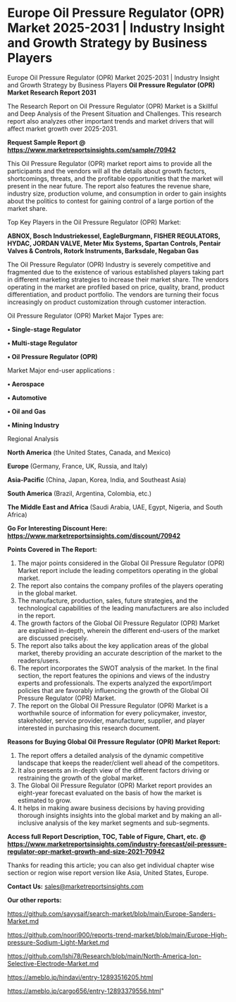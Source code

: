 # Europe Oil Pressure Regulator (OPR) Market 2025-2031 | Industry Insight and Growth Strategy by Business Players
Europe Oil Pressure Regulator (OPR) Market 2025-2031 | Industry Insight and Growth Strategy by Business Players
<strong>Oil Pressure Regulator (OPR) Market Research Report 2031</strong>

The Research Report on Oil Pressure Regulator (OPR) Market is a Skillful and Deep Analysis of the Present Situation and Challenges. This research report also analyzes other important trends and market drivers that will affect market growth over 2025-2031.

<strong>Request Sample Report @ <a href=https://www.marketreportsinsights.com/sample/70942>https://www.marketreportsinsights.com/sample/70942</a></strong>

This Oil Pressure Regulator (OPR) market report aims to provide all the participants and the vendors will all the details about growth factors, shortcomings, threats, and the profitable opportunities that the market will present in the near future. The report also features the revenue share, industry size, production volume, and consumption in order to gain insights about the politics to contest for gaining control of a large portion of the market share.

Top Key Players in the Oil Pressure Regulator (OPR) Market:

<strong>ABNOX, Bosch Industriekessel, EagleBurgmann, FISHER REGULATORS, HYDAC, JORDAN VALVE, Meter Mix Systems, Spartan Controls, Pentair Valves & Controls, Rotork Instruments, Barksdale, Negaban Gas</strong>

The Oil Pressure Regulator (OPR) Industry is severely competitive and fragmented due to the existence of various established players taking part in different marketing strategies to increase their market share. The vendors operating in the market are profiled based on price, quality, brand, product differentiation, and product portfolio. The vendors are turning their focus increasingly on product customization through customer interaction.

Oil Pressure Regulator (OPR) Market Major Types are:

<strong>• Single-stage Regulator

• Multi-stage Regulator

• Oil Pressure Regulator (OPR)</strong>

Market Major end-user applications :

<strong>• Aerospace

• Automotive

• Oil and Gas

• Mining Industry</strong>

Regional Analysis

</u><strong><b>North America</b></strong> (the United States, Canada, and Mexico)

<strong><b>Europe </b></strong>(Germany, France, UK, Russia, and Italy)

<strong><b>Asia-Pacific</b></strong> (China, Japan, Korea, India, and Southeast Asia)

<strong><b>South America</b></strong> (Brazil, Argentina, Colombia, etc.)

<strong><b>The Middle East and Africa</b></strong> (Saudi Arabia, UAE, Egypt, Nigeria, and South Africa)

<strong>Go For Interesting Discount Here: <a href=https://www.marketreportsinsights.com/discount/70942>https://www.marketreportsinsights.com/discount/70942</a></strong>

<strong>Points Covered in The Report:</strong>
<ol>
  <li>The major points considered in the Global Oil Pressure Regulator (OPR) Market report include the leading competitors operating in the global market.</li>
  <li>The report also contains the company profiles of the players operating in the global market.</li>
  <li>The manufacture, production, sales, future strategies, and the technological capabilities of the leading manufacturers are also included in the report.</li>
  <li>The growth factors of the Global Oil Pressure Regulator (OPR) Market are explained in-depth, wherein the different end-users of the market are discussed precisely.</li>
  <li>The report also talks about the key application areas of the global market, thereby providing an accurate description of the market to the readers/users.</li>
  <li>The report incorporates the SWOT analysis of the market. In the final section, the report features the opinions and views of the industry experts and professionals. The experts analyzed the export/import policies that are favorably influencing the growth of the Global Oil Pressure Regulator (OPR) Market.</li>
  <li>The report on the Global Oil Pressure Regulator (OPR) Market is a worthwhile source of information for every policymaker, investor, stakeholder, service provider, manufacturer, supplier, and player interested in purchasing this research document.</li>
</ol>
<strong>Reasons for Buying Global Oil Pressure Regulator (OPR) Market Report:</strong>

<ol>
  <li>The report offers a detailed analysis of the dynamic competitive landscape that keeps the reader/client well ahead of the competitors.</li>
  <li>It also presents an in-depth view of the different factors driving or restraining the growth of the global market.</li>
  <li>The Global Oil Pressure Regulator (OPR) Market report provides an eight-year forecast evaluated on the basis of how the market is estimated to grow.</li>
  <li>It helps in making aware business decisions by having providing thorough insights insights into the global market and by making an all-inclusive analysis of the key market segments and sub-segments.</li>
</ol>
<strong>Access full Report Description, TOC, Table of Figure, Chart, etc. @ <a href=https://www.marketreportsinsights.com/industry-forecast/oil-pressure-regulator-opr-market-growth-and-size-2021-70942>https://www.marketreportsinsights.com/industry-forecast/oil-pressure-regulator-opr-market-growth-and-size-2021-70942</a></strong>


Thanks for reading this article; you can also get individual chapter wise section or region wise report version like Asia, United States, Europe.

<strong>Contact Us:</strong>
sales@marketreportsinsights.com

<strong>Our other reports:</strong>

<a href=https://github.com/sayysaif/search-market/blob/main/Europe-Sanders-Market.md>https://github.com/sayysaif/search-market/blob/main/Europe-Sanders-Market.md</a>

<a href=https://github.com/noori900/reports-trend-market/blob/main/Europe-High-pressure-Sodium-Light-Market.md>https://github.com/noori900/reports-trend-market/blob/main/Europe-High-pressure-Sodium-Light-Market.md</a>

<a href=https://github.com/Ishi78/Research/blob/main/North-America-Ion-Selective-Electrode-Market.md>https://github.com/Ishi78/Research/blob/main/North-America-Ion-Selective-Electrode-Market.md</a>

<a href=https://ameblo.jp/hindavi/entry-12893516205.html>https://ameblo.jp/hindavi/entry-12893516205.html</a>

<a href=https://ameblo.jp/cargo656/entry-12893379556.html>https://ameblo.jp/cargo656/entry-12893379556.html</a>"
